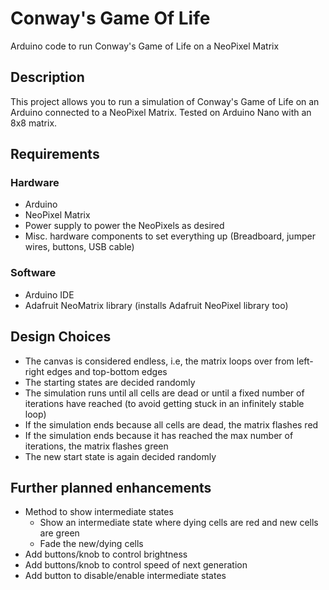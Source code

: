 # Conway's Game Of Life
Arduino code to run Conway's Game of Life on a NeoPixel Matrix

## Description
This project allows you to run a simulation of Conway's Game of Life on an Arduino connected to a NeoPixel Matrix.
Tested on Arduino Nano with an 8x8 matrix.

## Requirements
### Hardware
- Arduino
- NeoPixel Matrix
- Power supply to power the NeoPixels as desired
- Misc. hardware components to set everything up (Breadboard, jumper wires, buttons, USB cable)

### Software
- Arduino IDE
- Adafruit NeoMatrix library (installs Adafruit NeoPixel library too)

## Design Choices
- The canvas is considered endless, i.e, the matrix loops over from left-right edges and top-bottom edges
- The starting states are decided randomly
- The simulation runs until all cells are dead or until a fixed number of iterations have reached (to avoid getting stuck in an infinitely stable loop)
- If the simulation ends because all cells are dead, the matrix flashes red
- If the simulation ends because it has reached the max number of iterations, the matrix flashes green
- The new start state is again decided randomly

## Further planned enhancements
- Method to show intermediate states
  - Show an intermediate state where dying cells are red and new cells are green
  - Fade the new/dying cells
- Add buttons/knob to control brightness
- Add buttons/knob to control speed of next generation
- Add button to disable/enable intermediate states
